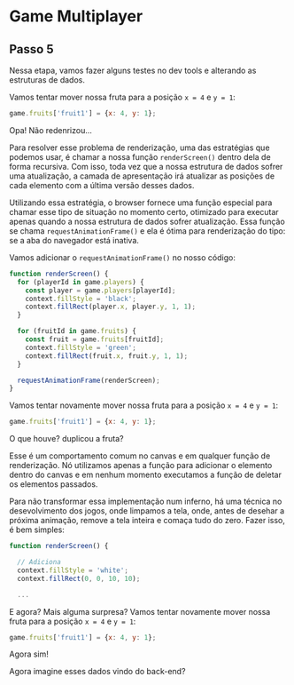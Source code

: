 # Game Multiplayer

## Passo 5
Nessa etapa, vamos fazer alguns testes no dev tools e alterando as estruturas de dados.

Vamos tentar mover nossa fruta para a posição ```x = 4``` e ```y = 1```:
```js
game.fruits['fruit1'] = {x: 4, y: 1};
```

Opa! Não redenrizou...

Para resolver esse problema de renderização, uma das estratégias que podemos usar, é chamar a nossa função ```renderScreen()``` dentro dela de forma recursiva. Com isso, toda vez que a nossa estrutura de dados sofrer uma atualização, a camada de apresentação irá atualizar as posições de cada elemento com a última versão desses dados.

Utilizando essa estratégia, o browser fornece uma função especial para chamar esse tipo de situação no momento certo, otimizado para executar apenas quando a nossa estrutura de dados sofrer atualização. Essa função se chama ```requestAnimationFrame()``` e ela é ótima para renderização do tipo: se a aba do navegador está inativa.

Vamos adicionar o ```requestAnimationFrame()``` no nosso código:
```js
function renderScreen() {
  for (playerId in game.players) {
    const player = game.players[playerId];
    context.fillStyle = 'black';
    context.fillRect(player.x, player.y, 1, 1);
  }

  for (fruitId in game.fruits) {
    const fruit = game.fruits[fruitId];
    context.fillStyle = 'green';
    context.fillRect(fruit.x, fruit.y, 1, 1);
  }

  requestAnimationFrame(renderScreen);
}
```

Vamos tentar novamente mover nossa fruta para a posição ```x = 4``` e ```y = 1```:
```js
game.fruits['fruit1'] = {x: 4, y: 1};
```

O que houve? duplicou a fruta?

Esse é um comportamento comum no canvas e em qualquer função de renderização. Nó utilizamos apenas a função para adicionar o elemento dentro do canvas e em nenhum momento executamos a função de deletar os elementos passados. 

Para não transformar essa implementação num inferno, há uma técnica no desevolvimento dos jogos, onde limpamos a tela, onde, antes de desehar a próxima animação, remove a tela inteira e comaça tudo do zero. Fazer isso, é bem simples:
```js
function renderScreen() {

  // Adiciona 
  context.fillStyle = 'white';
  context.fillRect(0, 0, 10, 10);

  ...
```

E agora? Mais alguma surpresa? Vamos tentar novamente mover nossa fruta para a posição ```x = 4``` e ```y = 1```:
```js
game.fruits['fruit1'] = {x: 4, y: 1};
```

Agora sim!

Agora imagine esses dados vindo do back-end?